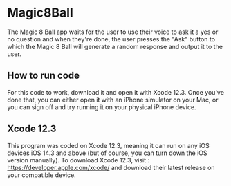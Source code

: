 # Magic8Ball
The Magic 8 Ball app waits for the user to use their voice to ask it a yes or no question and when they're done, the user presses the "Ask" button to which the Magic 8 Ball will generate a random response and output it to the user.

## How to run code
For this code to work, download it and open it with Xcode 12.3. Once you've done that, you can either open it with an iPhone simulator on your Mac, or you can sign off
and try running it on your physical iPhone device. 

## Xcode 12.3
This program was coded on Xcode 12.3, meaning it can run on any iOS devices iOS 14.3 and above (but of course, you can turn down the iOS version manually).
To download Xcode 12.3, visit : https://developer.apple.com/xcode/ and download their latest release on your compatible device.

